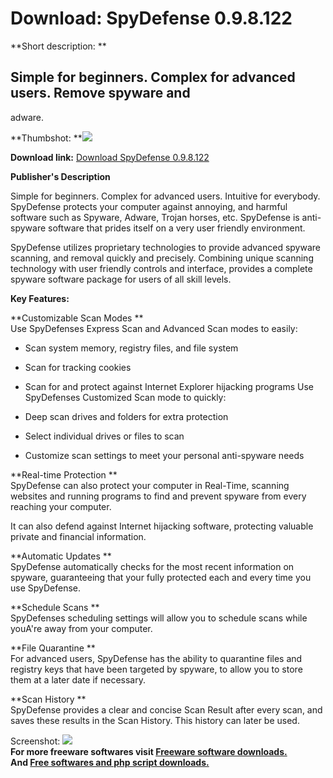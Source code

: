 # Download: SpyDefense 0.9.8.122

**Short description: **

## Simple for beginners. Complex for advanced users. Remove spyware and
adware.

  
**Thumbshot: **![](http://www.freewarefiles.com/screenshot/Spydefense_md.gif)   
  
**Download link:** [Download SpyDefense 0.9.8.122](http://freesoftwares.boysofts.com/SpyDefense_program_17162.html)  
  

**Publisher's Description**  
  

Simple for beginners. Complex for advanced users. Intuitive for everybody.
SpyDefense protects your computer against annoying, and harmful software such
as Spyware, Adware, Trojan horses, etc. SpyDefense is anti-spyware software
that prides itself on a very user friendly environment.

SpyDefense utilizes proprietary technologies to provide advanced spyware
scanning, and removal quickly and precisely. Combining unique scanning
technology with user friendly controls and interface, provides a complete
spyware software package for users of all skill levels.

**Key Features:**

**Customizable Scan Modes **  
Use SpyDefenses Express Scan and Advanced Scan modes to easily:

  * Scan system memory, registry files, and file system 
  * Scan for tracking cookies 
  * Scan for and protect against Internet Explorer hijacking programs 
Use SpyDefenses Customized Scan mode to quickly:

  * Deep scan drives and folders for extra protection 
  * Select individual drives or files to scan 
  * Customize scan settings to meet your personal anti-spyware needs 

**Real-time Protection **  
SpyDefense can also protect your computer in Real-Time, scanning websites and
running programs to find and prevent spyware from every reaching your
computer.

It can also defend against Internet hijacking software, protecting valuable
private and financial information.

**Automatic Updates **  
SpyDefense automatically checks for the most recent information on spyware,
guaranteeing that your fully protected each and every time you use SpyDefense.

**Schedule Scans **  
SpyDefenses scheduling settings will allow you to schedule scans while youA're
away from your computer.

**File Quarantine **  
For advanced users, SpyDefense has the ability to quarantine files and
registry keys that have been targeted by spyware, to allow you to store them
at a later date if necessary.

**Scan History **  
SpyDefense provides a clear and concise Scan Result after every scan, and
saves these results in the Scan History. This history can later be used.

  
  
Screenshot: ![](http://www.freewarefiles.com/screenshot/Spydefense.gif)  
**For more freeware softwares visit [Freeware software downloads.](http://freesoftwares.boysofts.com/)**   
**And [Free softwares and php script downloads.](http://www.boysofts.com/)**

